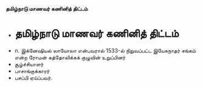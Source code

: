 **தமிழ்நாடு மாணவர் கணினித் திட்டம்**
- # தமிழ்நாடு மாணவர் கணினித் திட்டம்
- n. இக்னேஷியல் லாயோலா என்பவரால் 1533-ல் நிறுவப்பட்ட இயேசுநாதர் சங்கம் என்ற ரோமன் கத்தோலிக்கக் குழுவின் உறுப்பினர்
- சூழ்ச்சியாளர்
- பாசாங்குக்காரர்
- பசப்பி ஏய்ப்பவர்.

